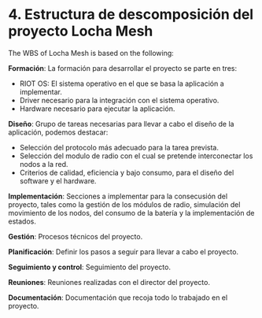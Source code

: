 # 4. Estructura de descomposición del proyecto Locha Mesh

The WBS of Locha Mesh is based on the following:

**Formación**: La formación para desarrollar el proyecto se parte en tres:
- RIOT OS: El sistema operativo en el que se basa la aplicación a implementar.
- Driver necesario para la integración con el sistema operativo.
- Hardware necesario para ejecutar la aplicación.

**Diseño**: Grupo de tareas necesarias para llevar a cabo el diseño de la aplicación, podemos destacar:
- Selección del protocolo más adecuado para la tarea prevista.
- Selección del modulo de radio con el cual se pretende interconectar los nodos a la red.
- Criterios de calidad, eficiencia y bajo consumo, para el diseño del software y el hardware.

**Implementación**: Secciones a implementar para la consecusión del proyecto, tales como la gestión de los módulos de radio, simulación del movimiento de los nodos, del consumo de la batería y la implementación de estados.

**Gestión**: Procesos técnicos del proyecto.

**Planificación**: Definir los pasos a seguir para llevar a cabo el proyecto.

**Seguimiento y control**: Seguimiento del proyecto.

**Reuniones**: Reuniones realizadas con el director del proyecto.

**Documentación**: Documentación que recoja todo lo trabajado en el proyecto. 
